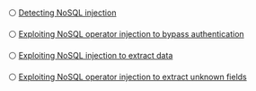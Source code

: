 ⚪ [Detecting NoSQL injection](https://portswigger.net/web-security/nosql-injection/lab-nosql-injection-detection)


⚪ [Exploiting NoSQL operator injection to bypass authentication](https://portswigger.net/web-security/nosql-injection/lab-nosql-injection-bypass-authentication)


⚪ [Exploiting NoSQL injection to extract data](https://portswigger.net/web-security/nosql-injection/lab-nosql-injection-extract-data)


⚪ [Exploiting NoSQL operator injection to extract unknown fields](https://portswigger.net/web-security/nosql-injection/lab-nosql-injection-extract-unknown-fields)
